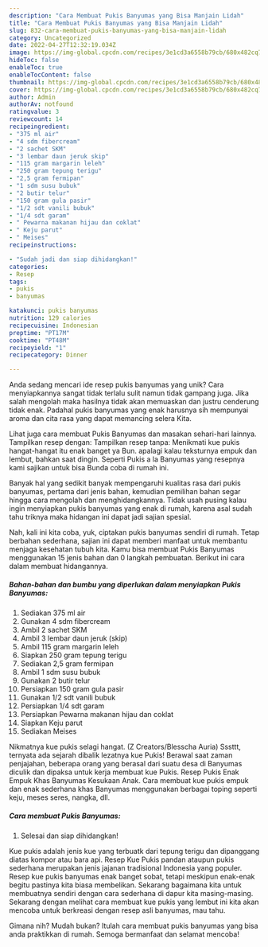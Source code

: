 ```yaml
---
description: "Cara Membuat Pukis Banyumas yang Bisa Manjain Lidah"
title: "Cara Membuat Pukis Banyumas yang Bisa Manjain Lidah"
slug: 832-cara-membuat-pukis-banyumas-yang-bisa-manjain-lidah
category: Uncategorized
date: 2022-04-27T12:32:19.034Z
image: https://img-global.cpcdn.com/recipes/3e1cd3a6558b79cb/680x482cq70/pukis-banyumas-foto-resep-utama.jpg
hideToc: false
enableToc: true
enableTocContent: false
thumbnail: https://img-global.cpcdn.com/recipes/3e1cd3a6558b79cb/680x482cq70/pukis-banyumas-foto-resep-utama.jpg
cover: https://img-global.cpcdn.com/recipes/3e1cd3a6558b79cb/680x482cq70/pukis-banyumas-foto-resep-utama.jpg
author: Admin
authorAv: notfound
ratingvalue: 3
reviewcount: 14
recipeingredient:
- "375 ml air"
- "4 sdm fibercream"
- "2 sachet SKM"
- "3 lembar daun jeruk skip"
- "115 gram margarin leleh"
- "250 gram tepung terigu"
- "2,5 gram fermipan"
- "1 sdm susu bubuk"
- "2 butir telur"
- "150 gram gula pasir"
- "1/2 sdt vanili bubuk"
- "1/4 sdt garam"
- " Pewarna makanan hijau dan coklat"
- " Keju parut"
- " Meises"
recipeinstructions:

- "Sudah jadi dan siap dihidangkan!"
categories:
- Resep
tags:
- pukis
- banyumas

katakunci: pukis banyumas 
nutrition: 129 calories
recipecuisine: Indonesian
preptime: "PT17M"
cooktime: "PT48M"
recipeyield: "1"
recipecategory: Dinner

---
```





Anda sedang mencari ide resep pukis banyumas yang unik? Cara menyiapkannya sangat tidak terlalu sulit namun tidak gampang juga. Jika salah mengolah maka hasilnya tidak akan memuaskan dan justru cenderung tidak enak. Padahal pukis banyumas yang enak harusnya sih mempunyai aroma dan cita rasa yang dapat memancing selera Kita.





Lihat juga cara membuat Pukis Banyumas dan masakan sehari-hari lainnya. Tampilkan resep dengan: Tampilkan resep tanpa: Menikmati kue pukis hangat-hangat itu enak banget ya Bun. apalagi kalau teksturnya empuk dan lembut, bahkan saat dingin. Seperti Pukis a la Banyumas yang resepnya kami sajikan untuk bisa Bunda coba di rumah ini.

Banyak hal yang sedikit banyak mempengaruhi kualitas rasa dari pukis banyumas, pertama dari jenis bahan, kemudian pemilihan bahan segar hingga cara mengolah dan menghidangkannya. Tidak usah pusing kalau ingin menyiapkan pukis banyumas yang enak di rumah, karena asal sudah tahu triknya maka hidangan ini dapat jadi sajian spesial.






Nah, kali ini kita coba, yuk, ciptakan pukis banyumas sendiri di rumah. Tetap berbahan sederhana, sajian ini dapat memberi manfaat untuk membantu menjaga kesehatan tubuh kita. Kamu bisa membuat Pukis Banyumas menggunakan 15 jenis bahan dan 0 langkah pembuatan. Berikut ini cara dalam membuat hidangannya.

<!--inarticleads1-->

##### Bahan-bahan dan bumbu yang diperlukan dalam menyiapkan Pukis Banyumas:

1. Sediakan 375 ml air
1. Gunakan 4 sdm fibercream
1. Ambil 2 sachet SKM
1. Ambil 3 lembar daun jeruk (skip)
1. Ambil 115 gram margarin leleh
1. Siapkan 250 gram tepung terigu
1. Sediakan 2,5 gram fermipan
1. Ambil 1 sdm susu bubuk
1. Gunakan 2 butir telur
1. Persiapkan 150 gram gula pasir
1. Gunakan 1/2 sdt vanili bubuk
1. Persiapkan 1/4 sdt garam
1. Persiapkan  Pewarna makanan hijau dan coklat
1. Siapkan  Keju parut
1. Sediakan  Meises


Nikmatnya kue pukis selagi hangat. (Z Creators/Blesscha Auria) Sssttt, ternyata ada sejarah dibalik lezatnya kue Pukis! Berawal saat zaman penjajahan, beberapa orang yang berasal dari suatu desa di Banyumas diculik dan dipaksa untuk kerja membuat kue Pukis. Resep Pukis Enak Empuk Khas Banyumas Kesukaan Anak. Cara membuat kue pukis empuk dan enak sederhana khas Banyumas menggunakan berbagai toping seperti keju, meses seres, nangka, dll. 

<!--inarticleads2-->

##### Cara membuat Pukis Banyumas:


1. Selesai dan siap dihidangkan!

Kue pukis adalah jenis kue yang terbuatk dari tepung terigu dan dipanggang diatas kompor atau bara api. Resep Kue Pukis pandan ataupun pukis sederhana merupakan jenis jajanan tradisional Indonesia yang populer. Resep kue pukis banyumas enak banget sobat, tetapi meskipun enak-enak begitu pastinya kita biasa membelikan. Sekarang bagaimana kita untuk membuatnya sendiri dengan cara sederhana di dapur kita masing-masing. Sekarang dengan melihat cara membuat kue pukis yang lembut ini kita akan mencoba untuk berkreasi dengan resep asli banyumas, mau tahu. 

Gimana nih? Mudah bukan? Itulah cara membuat pukis banyumas yang bisa anda praktikkan di rumah. Semoga bermanfaat dan selamat mencoba!
